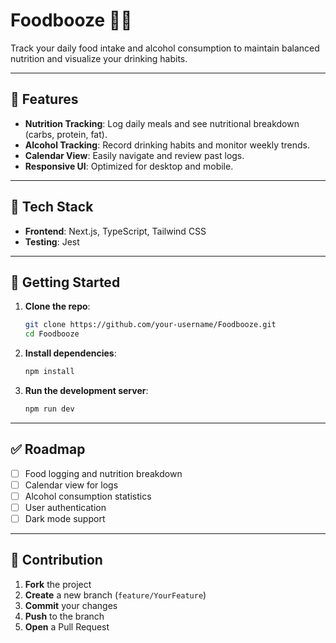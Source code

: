 # Foodbooze 🍴🍻
Track your daily food intake and alcohol consumption to maintain balanced nutrition and visualize your drinking habits.

---

## 🌟 Features
- **Nutrition Tracking**: Log daily meals and see nutritional breakdown (carbs, protein, fat).
- **Alcohol Tracking**: Record drinking habits and monitor weekly trends.
- **Calendar View**: Easily navigate and review past logs.
- **Responsive UI**: Optimized for desktop and mobile.

---

## 🚀 Tech Stack
- **Frontend**: Next.js, TypeScript, Tailwind CSS
- **Testing**: Jest

---

## 🔧 Getting Started

1. **Clone the repo**:
    ```bash
    git clone https://github.com/your-username/Foodbooze.git
    cd Foodbooze
    ```

2. **Install dependencies**:
    ```bash
    npm install
    ```

3. **Run the development server**:
    ```bash
    npm run dev
    ```

---

## ✅ Roadmap
- [ ] Food logging and nutrition breakdown
- [ ] Calendar view for logs
- [ ] Alcohol consumption statistics
- [ ] User authentication
- [ ] Dark mode support

---

## 🤝 Contribution
1. **Fork** the project
2. **Create** a new branch (`feature/YourFeature`)
3. **Commit** your changes
4. **Push** to the branch
5. **Open** a Pull Request
